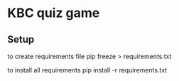 # KBC quiz game

## Setup
to create requirements file
    pip freeze > requirements.txt

to install all requirements 
    pip install -r requirements.txt
